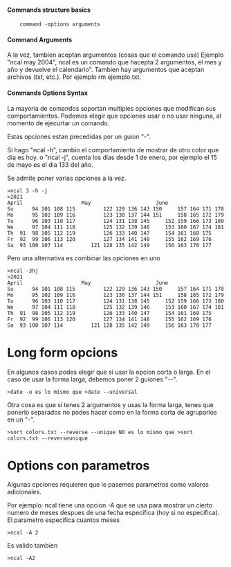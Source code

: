 #### Commands structure basics

        command -options arguments

#### Command Arguments

A la vez, tambien aceptan argumentos (cosas que el comando usa)
Ejemplo "ncal may 2004", ncal es un comando que hacepta 2 argumentos, el mes y año y devuelve el calendario". Tambien hay argumentos que aceptan archivos (txt, etc.). Por ejemplo rm ejemplo.txt.

#### Commands Options Syntax

La mayoria de comandos soportan multiples opciones que modifican sus comportamientos. Podemos elegir que opciones usar o no usar ninguna, al momento de ejecurtar un comando.

Estas opciones estan precedidas por un guion "-".

Si hago "ncal -h", cambio el comportamiento de mostrar de otro color que dia es hoy.
o "ncal -j", cuenta los dias desde 1 de enero, por ejemplo el 15 de mayo es el dia 133 del año.

Se admite poner varias opciones a la vez.

    >ncal 3 -h -j
    >2021
    April                   May                     June
    Su      94 101 108 115         122 129 136 143 150     157 164 171 178
    Mo      95 102 109 116         123 130 137 144 151     158 165 172 179
    Tu      96 103 110 117         124 131 138 145     152 159 166 173 180
    We      97 104 111 118         125 132 139 146     153 160 167 174 181
    Th  91  98 105 112 119         126 133 140 147     154 161 168 175
    Fr  92  99 106 113 120         127 134 141 148     155 162 169 176
    Sa  93 100 107 114         121 128 135 142 149     156 163 170 177

Pero una alternativa es combinar las opciones en uno

    >ncal -3hj
    >2021
    April                   May                     June
    Su      94 101 108 115         122 129 136 143 150     157 164 171 178
    Mo      95 102 109 116         123 130 137 144 151     158 165 172 179
    Tu      96 103 110 117         124 131 138 145     152 159 166 173 180
    We      97 104 111 118         125 132 139 146     153 160 167 174 181
    Th  91  98 105 112 119         126 133 140 147     154 161 168 175
    Fr  92  99 106 113 120         127 134 141 148     155 162 169 176
    Sa  93 100 107 114         121 128 135 142 149     156 163 170 177

# Long form opcions

En algunos casos podes elegir que si usar la opcion corta o larga.
En el caso de usar la forma larga, debemos poner 2 guiones "--".

    >date -u es lo mismo que >date --universal

Otra cosa es que si tenes 2 argumentos y usas la forma larga, tenes que ponerlo separados no podes hacer como en la forma corta de agruparlos en un "-".

    >sort colors.txt --reverse --unique NO es lo mismo que >sort colors.txt --reverseunique

# Options con parametros

Algunas opciones requieren que le pasemos parametros como valores adicionales.

Por ejemplo: ncal tiene una opcion -A que se usa para mostrar un cierto numero de meses despues de una fecha especifica (hoy si no especifica). El parametro especifica cuantos meses

    >ncal -A 2

Es valido tambien

    >ncal -A2
